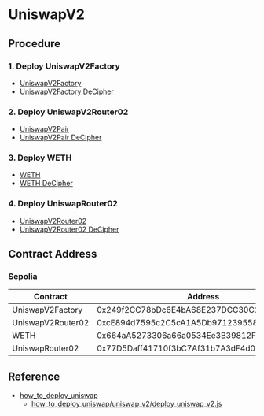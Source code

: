 # UniswapV2

## Procedure

### 1. Deploy UniswapV2Factory

- [UniswapV2Factory](./UniswapV2Factory/README.md)
- [UniswapV2Factory DeCipher](https://app.bunzz.dev/decipher/chains/1/addresses/0x5C69bEe701ef814a2B6a3EDD4B1652CB9cc5aA6f)

### 2. Deploy UniswapV2Router02

- [UniswapV2Pair](./UniswapV2Pair/README.md)
- [UniswapV2Pair DeCipher](https://app.bunzz.dev/decipher/chains/1/addresses/0xA478c2975Ab1Ea89e8196811F51A7B7Ade33eB11)

### 3. Deploy WETH

- [WETH](./WETH9/README.md)
- [WETH DeCipher](https://app.bunzz.dev/decipher/chains/1/addresses/0xc02aaa39b223fe8d0a0e5c4f27ead9083c756cc2)

### 4. Deploy UniswapRouter02

- [UniswapV2Router02](./UniswapV2Router02/README.md)
- [UniswapV2Router02 DeCipher](https://app.bunzz.dev/decipher/chains/1/addresses/0x7a250d5630B4cF539739dF2C5dAcb4c659F2488D)

## Contract Address

### Sepolia

| Contract | Address |
| -------- | ------- |
| UniswapV2Factory | 0x249f2CC78bDc6E4bA68E237DCC30C291aF575A09 |
| UniswapV2Router02 | 0xcE894d7595c2C5cA1A5Db971239558c5d7142703 |
| WETH | 0x664aA5273306a66a0534Ee3B39812F42aA28d638 |
| UniswapRouter02 | 0x77D5Daff41710f3bC7Af31b7A3dF4d09C6EB5c18 |

## Reference

- [how_to_deploy_uniswap](https://github.com/second-state/how_to_deploy_uniswap)
  - [how_to_deploy_uniswap/uniswap_v2/deploy_uniswap_v2.js](https://github.com/second-state/how_to_deploy_uniswap/blob/master/uniswap_v2/deploy_uniswap_v2.js)
